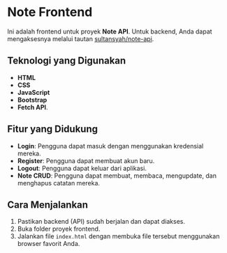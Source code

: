 # Note Frontend

Ini adalah frontend untuk proyek **Note API**. Untuk backend, Anda dapat mengaksesnya melalui tautan [sultansyah/note-api](https://github.com/sultansyah/note-api).

## Teknologi yang Digunakan

- **HTML**
- **CSS**
- **JavaScript**
- **Bootstrap**
- **Fetch API**.

## Fitur yang Didukung

- **Login**: Pengguna dapat masuk dengan menggunakan kredensial mereka.
- **Register**: Pengguna dapat membuat akun baru.
- **Logout**: Pengguna dapat keluar dari aplikasi.
- **Note CRUD**: Pengguna dapat membuat, membaca, mengupdate, dan menghapus catatan mereka.

## Cara Menjalankan

1. Pastikan backend (API) sudah berjalan dan dapat diakses.
2. Buka folder proyek frontend.
3. Jalankan file `index.html` dengan membuka file tersebut menggunakan browser favorit Anda.